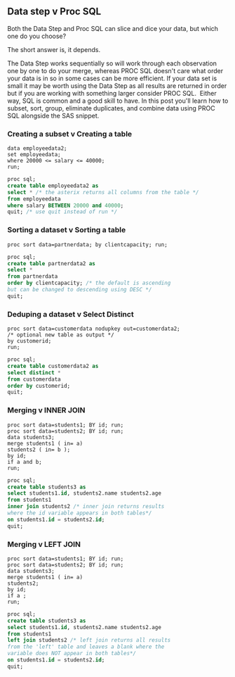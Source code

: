 ## Data step v Proc SQL

Both the Data Step and Proc SQL can slice and dice your data, but which one do you choose?

The short answer is, it depends.

The Data Step works sequentially so will work through each observation one by one to do your merge, whereas PROC SQL doesn't care what order your data is in so in some cases can be more efficient.
If your data set is small it may be worth using the Data Step as all results are returned in order but if you are working with something larger consider PROC SQL.  Either way, SQL is common and a good skill to have.
In this post you'll learn how to subset, sort, group, eliminate duplicates, and combine data using PROC SQL alongside the SAS snippet.

### Creating a subset v Creating a table

```sas
data employeedata2;
set employeedata;
where 20000 <= salary <= 40000;
run;
```

```sql
proc sql;
create table employeedata2 as
select * /* the asterix returns all columns from the table */
from employeedata
where salary BETWEEN 20000 and 40000;
quit; /* use quit instead of run */
```

### Sorting a dataset v Sorting a table

```sas
proc sort data=partnerdata; by clientcapacity; run;
```

```sql
proc sql;
create table partnerdata2 as
select *
from partnerdata
order by clientcapacity; /* the default is ascending
but can be changed to descending using DESC */
quit;
```

### Deduping a dataset v Select Distinct

```sas
proc sort data=customerdata nodupkey out=customerdata2; 
/* optional new table as output */
by customerid;
run;
```

```sql
proc sql;
create table customerdata2 as
select distinct *
from customerdata
order by customerid;
quit;
```

### Merging v INNER JOIN

```sas
proc sort data=students1; BY id; run;
proc sort data=students2; BY id; run;
data students3;
merge students1 ( in= a)
students2 ( in= b );
by id;
if a and b;
run;
```

```sql
proc sql;
create table students3 as
select students1.id, students2.name students2.age
from students1
inner join students2 /* inner join returns results
where the id variable appears in both tables*/
on students1.id = students2.id;
quit;
```

### Merging v LEFT JOIN

```sas
proc sort data=students1; BY id; run;
proc sort data=students2; BY id; run;
data students3;
merge students1 ( in= a)
students2;
by id;
if a ;
run;
```

```sql
proc sql;
create table students3 as
select students1.id, students2.name students2.age
from students1
left join students2 /* left join returns all results
from the 'left' table and leaves a blank where the
variable does NOT appear in both tables*/
on students1.id = students2.id;
quit;
```
